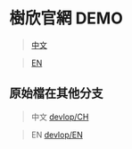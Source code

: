 # 樹欣官網 DEMO

> [中文](https://ml-andy.github.io/201801_sureseen/dist/ch/)

> [EN](https://ml-andy.github.io/201801_sureseen/dist/en/)

## 原始檔在其他分支
> 中文 [devlop/CH](https://github.com/ml-andy/201801_sureseen/tree/devlop/CH)

> EN [devlop/EN](https://github.com/ml-andy/201801_sureseen/tree/devlop/EN)
